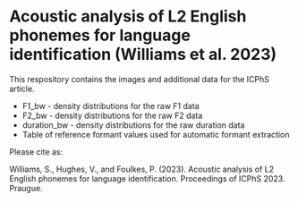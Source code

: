 # Acoustic analysis of L2 English phonemes for language identification (Williams et al. 2023)

This respository contains the images and additional data for the ICPhS article.

* F1_bw - density distributions for the raw F1 data
* F2_bw - density distributions for the raw F2 data
* duration_bw - density distributions for the raw duration data
* Table of reference formant values used for automatic formant extraction

Please cite as:

Williams, S., Hughes, V., and Foulkes, P. (2023). Acoustic analysis of L2 English phonemes for language identification. Proceedings of ICPhS 2023. Praugue.

